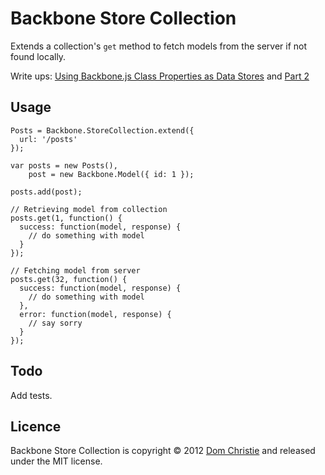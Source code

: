 Backbone Store Collection
=========================

Extends a collection's `get` method to fetch models from the server if not found locally.

Write ups: [Using Backbone.js Class Properties as Data Stores](http://domchristie.co.uk/posts/31) and [Part 2](http://domchristie.co.uk/posts/32)

Usage
-----

    Posts = Backbone.StoreCollection.extend({
      url: '/posts'
    });
    
    var posts = new Posts(),
        post = new Backbone.Model({ id: 1 });
        
    posts.add(post);
    
    // Retrieving model from collection
    posts.get(1, function() {
      success: function(model, response) {
        // do something with model
      }
    });
    
    // Fetching model from server
    posts.get(32, function() {
      success: function(model, response) {
        // do something with model
      },
      error: function(model, response) {
        // say sorry
      }
    });

Todo
----
Add tests.

Licence
-------
Backbone Store Collection is copyright &copy; 2012 [Dom Christie](http://domchristie.co.uk) and released under the MIT license.